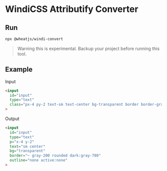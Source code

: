 # WindiCSS Attributify Converter

## Run
```bash
npx @wheatjs/windi-convert 
```

> Warning this is experimental. Backup your project before running this tool.

## Example

Input
```html
<input
  id="input"
  type="text"
  class="px-4 py-2 text-sm text-center bg-transparent border border-gray-200 rounded outline-none active:outline-none dark:border-gray-700"
>
```

Output
```html
<input
  id="input"
  type="text"
  p="x-4 y-2"
  text="sm center"
  bg="transparent"
  border="~ gray-200 rounded dark:gray-700"
  outline="none active:none"
>
```